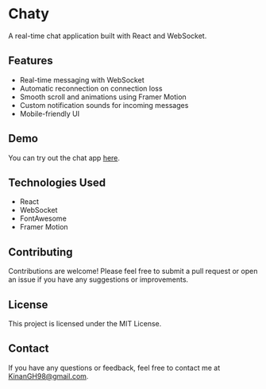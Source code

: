 # Chaty

A real-time chat application built with React and WebSocket.

## Features

- Real-time messaging with WebSocket
- Automatic reconnection on connection loss
- Smooth scroll and animations using Framer Motion
- Custom notification sounds for incoming messages
- Mobile-friendly UI

## Demo

You can try out the chat app [here](https://kinangh98.github.io/react-apps/chat-app).

## Technologies Used

- React
- WebSocket
- FontAwesome
- Framer Motion

## Contributing
Contributions are welcome! Please feel free to submit a pull request or open an issue if you have any suggestions or improvements.

## License
This project is licensed under the MIT License.

## Contact
If you have any questions or feedback, feel free to contact me at KinanGH98@gmail.com.
